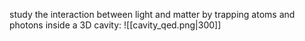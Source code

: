 study the interaction between light and matter by trapping atoms and photons inside a 3D cavity:
![[cavity_qed.png|300]]
